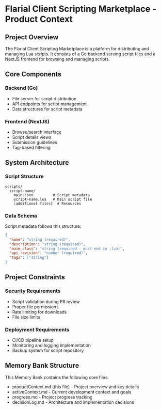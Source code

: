# Flarial Client Scripting Marketplace - Product Context

## Project Overview
The Flarial Client Scripting Marketplace is a platform for distributing and managing Lua scripts. It consists of a Go backend serving script files and a NextJS frontend for browsing and managing scripts.

## Core Components
### Backend (Go)
- File server for script distribution
- API endpoints for script management
- Data structures for script metadata

### Frontend (NextJS)
- Browse/search interface
- Script details views
- Submission guidelines
- Tag-based filtering

## System Architecture
### Script Structure
```
scripts/
  script-name/
    main.json         # Script metadata
    script-name.lua   # Main script file
    [additional files]  # Resources
```

### Data Schema
Script metadata follows this structure:
```json
{
  "name": "string (required)",
  "description": "string (required)", 
  "main_class": "string (required - must end in .lua)",
  "api_revision": "number (required)",
  "tags": ["string"]
}
```

## Project Constraints
### Security Requirements
- Script validation during PR review
- Proper file permissions
- Rate limiting for downloads
- File size limits

### Deployment Requirements
- CI/CD pipeline setup
- Monitoring and logging implementation
- Backup system for script repository

## Memory Bank Structure
This Memory Bank contains the following core files:
- productContext.md (this file) - Project overview and key details
- activeContext.md - Current development context and goals
- progress.md - Project progress tracking
- decisionLog.md - Architecture and implementation decisions
